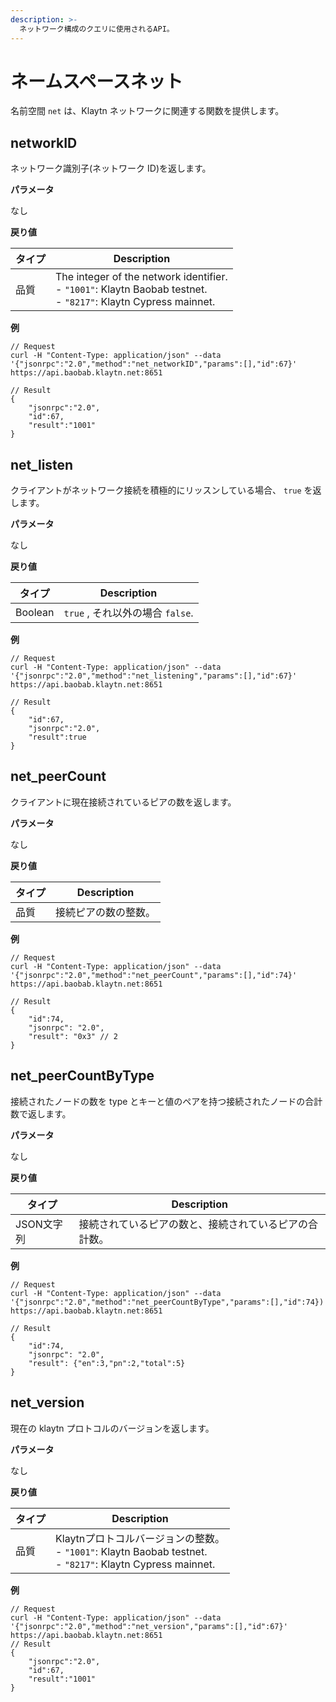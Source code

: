 ```yaml
---
description: >-
  ネットワーク構成のクエリに使用されるAPI。
---
```


# ネームスペースネット <a id="namespace-net"></a>

名前空間 `net` は、Klaytn ネットワークに関連する関数を提供します。


## networkID <a id="net_networkid"></a>

ネットワーク識別子(ネットワーク ID)を返します。

**パラメータ**

なし

**戻り値**

| タイプ | Description                                                                                                                       |
| --- | --------------------------------------------------------------------------------------------------------------------------------- |
| 品質  | The integer of the network identifier.<br> - `"1001"`: Klaytn Baobab testnet.<br> - `"8217"`: Klaytn Cypress mainnet. |

**例**

```shell
// Request
curl -H "Content-Type: application/json" --data '{"jsonrpc":"2.0","method":"net_networkID","params":[],"id":67}' https://api.baobab.klaytn.net:8651

// Result
{
    "jsonrpc":"2.0",
    "id":67,
    "result":"1001"
}
```


## net_listen <a id="net_listening"></a>

クライアントがネットワーク接続を積極的にリッスンしている場合、 `true` を返します。

**パラメータ**

なし

**戻り値**

| タイプ     | Description               |
| ------- | ------------------------- |
| Boolean | `true` , それ以外の場合 `false`. |

**例**

```shell
// Request
curl -H "Content-Type: application/json" --data '{"jsonrpc":"2.0","method":"net_listening","params":[],"id":67}' https://api.baobab.klaytn.net:8651

// Result
{
    "id":67,
    "jsonrpc":"2.0",
    "result":true
}
```


## net_peerCount <a id="net_peercount"></a>

クライアントに現在接続されているピアの数を返します。

**パラメータ**

なし

**戻り値**

| タイプ | Description |
| --- | ----------- |
| 品質  | 接続ピアの数の整数。  |

**例**

```shell
// Request
curl -H "Content-Type: application/json" --data '{"jsonrpc":"2.0","method":"net_peerCount","params":[],"id":74}' https://api.baobab.klaytn.net:8651

// Result
{
    "id":74,
    "jsonrpc": "2.0",
    "result": "0x3" // 2
}
```

## net_peerCountByType <a id="net_peercountbytype"></a>

接続されたノードの数を type とキーと値のペアを持つ接続されたノードの合計数で返します。

**パラメータ**

なし

**戻り値**

| タイプ     | Description                 |
| ------- | --------------------------- |
| JSON文字列 | 接続されているピアの数と、接続されているピアの合計数。 |

**例**

```shell
// Request
curl -H "Content-Type: application/json" --data '{"jsonrpc":"2.0","method":"net_peerCountByType","params":[],"id":74}) https://api.baobab.klaytn.net:8651

// Result
{
    "id":74,
    "jsonrpc": "2.0",
    "result": {"en":3,"pn":2,"total":5}
}
```

## net_version <a id="net_version"></a>

現在の klaytn プロトコルのバージョンを返します。

**パラメータ**

なし

**戻り値**

| タイプ | Description                                                                                                     |
| --- | --------------------------------------------------------------------------------------------------------------- |
| 品質  | Klaytnプロトコルバージョンの整数。<br> - `"1001"`: Klaytn Baobab testnet.<br> - `"8217"`: Klaytn Cypress mainnet. |

**例**

```shell
// Request
curl -H "Content-Type: application/json" --data '{"jsonrpc":"2.0","method":"net_version","params":[],"id":67}' https://api.baobab.klaytn.net:8651
// Result
{
    "jsonrpc":"2.0",
    "id":67,
    "result":"1001"
}
```